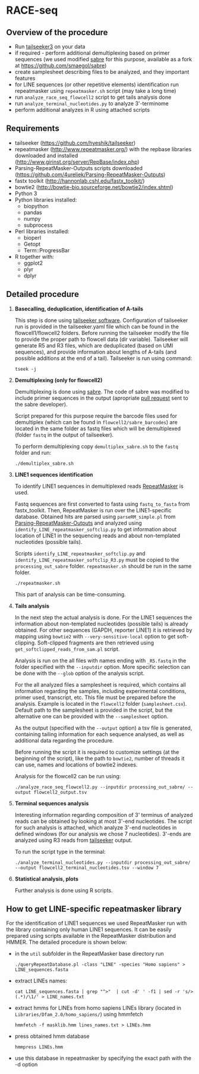 # RACE-seq

## Overview of the procedure

* Run [tailseeker3](https://github.com/hyeshik/tailseeker) on your data
* if required - perform additional demultiplexing based on primer sequences (we used modified [sabre](https://github.com/najoshi/sabre) for this purpose, available as a fork at https://github.com/smaegol/sabre)
* create samplesheet describing files to be analyzed, and they important features
* for LINE sequences (or other repetitive elements) identification run repeatmasker using `repeatmasker.sh` script (may take a long time)
* run `analyze_race_seq_flowcell2` script to get tails analysis done
* run `analyze_terminal_nucleotides.py` to analyze 3'-terminome
* perform additional analyzes in R using attached scripts

## Requirements

- tailseeker (https://github.com/hyeshik/tailseeker)
- repeatmasker (http://www.repeatmasker.org/) with the repbase libraries downloaded and installed (http://www.girinst.org/server/RepBase/index.php)
- Parsing-RepeatMasker-Outputs scripts downloaded (https://github.com/4ureliek/Parsing-RepeatMasker-Outputs)
- fastx toolkit (http://hannonlab.cshl.edu/fastx_toolkit/)
- bowtie2 (http://bowtie-bio.sourceforge.net/bowtie2/index.shtml)
- Python 3
- Python libraries installed:
  - biopython
  - pandas
  - numpy
  - subprocess
- Perl libraries installed:
  - bioperl
  - Getopt
  - Term::ProgressBar
- R together with:
  - ggplot2
  - plyr
  - dplyr

## Detailed procedure

1. **Basecalling, deduplication, identification of A-tails**

	This step is done using [tailseeker software](https://github.com/hyeshik/tailseeker). Configuration of tailseeker run is provided in the tailseeker.yaml file which can be found in the flowcell1/flowcell2 folders. Before running the tailseeker modify the file to provide the proper path to flowcell data (dir variable).
	Tailseeker will generate R5 and R3 files, which are deduplicated (based on UMI sequences), and provide information about lengths of A-tails (and possible additions at the end of a tail).
	Tailseeker is run using command:

	```
	tseek -j
	```

2. **Demultiplexing (only for flowcell2)**

	Demultiplexing is done using [sabre](https://github.com/najoshi/sabre). The code of sabre was modified to include primer sequences in the output (apropriate [pull request](https://github.com/najoshi/sabre/pull/8) sent to the sabre developer).

	Script prepared for this purpose require the barcode files used for demultiplex (which can be found in `flowcell2/sabre_barcodes`) are located in the same folder as fastq files which will be demultiplexed (folder `fastq` in the output of tailseeker).

	To perform demultiplexing copy `demultiplex_sabre.sh` to the `fastq` folder and run:

	```
	./demultiplex_sabre.sh
	```

3. **LINE1 sequences identification**

	To identify LINE1 sequences in demultiplexed reads [RepeatMasker](http://www.repeatmasker.org/) is used.

	Fastq sequences are first converted to fasta using `fastq_to_fasta` from fastx_toolkit. Then, RepeatMasker is run over the LINE1-specific database. Obtained hits are parsed using `parseRM_simple.pl` from [Parsing-RepeatMasker-Outputs](https://github.com/4ureliek/Parsing-RepeatMasker-Outputs) and analyzed using `identify_LINE_repeatmasker_softclip.py` to get information about location of LINE1 in the sequencing reads and about non-templated nucleotides (possible tails).

	Scripts `identify_LINE_repeatmasker_softclip.py` and `identify_LINE_repeatmasker_softclip_R3.py` must be copied to the `processing_out_sabre` folder. `repeatmasker.sh` should be run in the same folder.

	```
	./repeatmasker.sh
	```
	This part of analysis can be time-consuming.

4. **Tails analysis**

	In the next step the actual analysis is done. For the LINE1 sequences the information about non-templated nucleotides (possible tails) is already obtained. For other sequences (GAPDH, reporter LINE1) it is retrieved by mapping using `bowtie2` with `--very-sensitive-local` option to get soft-clipping. Soft-clipped fragments are then retrieved using `get_softclipped_reads_from_sam.pl` script.

	Analysis is run on the all files with names ending with `_R5.fastq` in the folder specified with the `--inputdir` option. More specific selection can be done with the `--glob` option of the analysis script.

	For the all analyzed files a samplesheet is required, which contains all information regarding the samples, including experimental conditions, primer used, transcript, etc. This file must be prepared before the analysis. Example is located in the `flowcell2` folder (`samplesheet.csv`). Default path to the samplesheet is provided in the script, but the alternative one can be provided with the `--samplesheet` option.

	As the output (specified with the `--output` option) a tsv file is generated, containing tailing information for each sequence analysed, as well as additional data regarding the procedure.

	Before running the script it is required to customize settings (at the beginning of the script), like the path to `bowtie2`, number of threads it can use, names and locations of bowtie2 indexes.

 	Analysis for the flowcell2 can be run using:

	```
	./analyze_race_seq_flowcell2.py --inputdir processing_out_sabre/ --output flowcell2_output.tsv
	```


5. **Terminal sequences analysis**

	Interesting information regarding composition of 3' terminus of analyzed reads can be obtained by looking at most 3'-end nucleotides. The script for such analysis is attached, which analyze 3'-end nucleotides in defined windows (for our analysis we chose 7 nucleotides). 3'-ends are analyzed using R3 reads from [tailseeker](https://github.com/hyeshik/tailseeker) output.

	To run the script type in the terminal:

	```
	./analyze_terminal_nucleotides.py --inputdir processing_out_sabre/ --output flowcell2_terminal_nucleotides.tsv --window 7
	```


6. **Statistical analysis, plots**

	Further analysis is done using R scripts.

## How to get LINE-specific repeatmasker library

For the identification of LINE1 sequences we used RepeatMasker run with the library containing only human LINE1 sequences. It can be easily prepared using scripts available in the RepeatMasker distribution and HMMER. The detailed procedure is shown below:

* in the `util` subfolder in the RepeatMasker base directory run

	```
	./queryRepeatDatabase.pl -class "LINE" -species "Homo sapiens" > LINE_sequences.fasta
	```

* extract LINEs names:

      cat LINE_sequences.fasta | grep "^>"  | cut -d' ' -f1 | sed -r 's/>(.*)/\1/' > LINE_names.txt


* extract hmms for LINEs from homo sapiens LINEs library (located in `Libraries/Dfam_2.0/homo_sapiens/`) using hmmfetch
	```
	hmmfetch -f masklib.hmm lines_names.txt > LINEs.hmm
	```

* press obtained hmm database

	```
	hmmpress LINEs.hmm
	```

* use this database in repeatmasker by specifying the exact path with the -d option  
